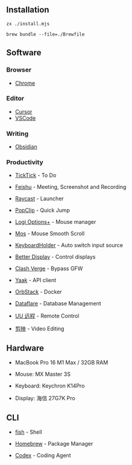 ## Installation

```shell
zx ./install.mjs
```

```shell
brew bundle --file=./Brewfile
```

## Software

### Browser

- [Chrome](Chrome/Chrome.md)

### Editor

- [Cursor](https://cursor.com/)
- [VSCode](https://code.visualstudio.com/)

### Writing

- [Obsidian](https://obsidian.md/)

### Productivity

- [TickTick](https://ticktick.com/) - To Do

- [Feishu](https://www.feishu.cn/) - Meeting, Screenshot and Recording

- [Raycast](https://raycast.com) - Launcher

- [PopClip](https://pilotmoon.com/popclip/) - Quick Jump

- [Logi Options+](https://www.logitech.com/en-us/software/logi-options-plus.html) - Mouse manager

- [Mos](https://mos.caldis.me/) - Mouse Smooth Scroll

- [KeyboardHolder](https://github.com/leaves615/KeyboardHolder) - Auto switch input source

- [Better Display](https://github.com/waydabber/BetterDisplay) - Control displays

- [Clash Verge](https://github.com/clash-verge-rev/clash-verge-rev) - Bypass GFW

- [Yaak](https://yaak.app/) - API client

- [OrbStack](https://orbstack.dev/) - Docker

- [Dataflare](https://dataflare.app/) - Database Management

- [UU 远程](https://uuyc.163.com/) - Remote Control

- [剪映](https://www.capcut.cn/) - Video Editing

## Hardware

- MacBook Pro 16 M1 Max / 32GB RAM

- Mouse: MX Master 3S

- Keyboard: Keychron K14Pro

- Display: 海信 27G7K Pro

## CLI

- [fish](https://fishshell.com/) - Shell

- [Homebrew](https://brew.sh/) - Package Manager

- [Codex](https://github.com/openai/codex) - Coding Agent

